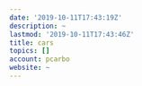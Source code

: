 ```yaml
---
date: '2019-10-11T17:43:19Z'
description: ~
lastmod: '2019-10-11T17:43:46Z'
title: cars
topics: []
account: pcarbo
website: ~
---
```


